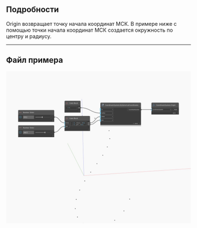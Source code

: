 ## Подробности
Origin возвращает точку начала координат МСК. В примере ниже с помощью точки начала координат МСК создается окружность по центру и радиусу.
___
## Файл примера

![Origin](./Autodesk.DesignScript.Geometry.CoordinateSystem.Origin_img.jpg)

